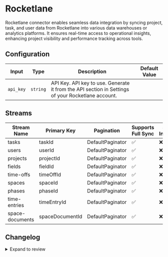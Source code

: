 # Rocketlane
Rocketlane connector  enables seamless data integration by syncing project, task, and user data from Rocketlane into various data warehouses or analytics platforms. It ensures real-time access to operational insights, enhancing project visibility and performance tracking across tools.

## Configuration

| Input | Type | Description | Default Value |
|-------|------|-------------|---------------|
| `api_key` | `string` | API Key. API key to use. Generate it from the API section in Settings of your Rocketlane account. |  |

## Streams
| Stream Name | Primary Key | Pagination | Supports Full Sync | Supports Incremental |
|-------------|-------------|------------|---------------------|----------------------|
| tasks | taskId | DefaultPaginator | ✅ |  ❌  |
| users | userId | DefaultPaginator | ✅ |  ❌  |
| projects | projectId | DefaultPaginator | ✅ |  ❌  |
| fields | fieldId | DefaultPaginator | ✅ |  ❌  |
| time-offs | timeOffId | DefaultPaginator | ✅ |  ❌  |
| spaces | spaceId | DefaultPaginator | ✅ |  ❌  |
| phases | phaseId | DefaultPaginator | ✅ |  ❌  |
| time-entries | timeEntryId | DefaultPaginator | ✅ |  ❌  |
| space-documents | spaceDocumentId | DefaultPaginator | ✅ |  ❌  |

## Changelog

<details>
  <summary>Expand to review</summary>

| Version          | Date              | Pull Request | Subject        |
|------------------|-------------------|--------------|----------------|
| 0.0.23 | 2025-06-14 | [61313](https://github.com/airbytehq/airbyte/pull/61313) | Update dependencies |
| 0.0.22 | 2025-05-24 | [60526](https://github.com/airbytehq/airbyte/pull/60526) | Update dependencies |
| 0.0.21 | 2025-05-11 | [60210](https://github.com/airbytehq/airbyte/pull/60210) | Update dependencies |
| 0.0.20 | 2025-05-04 | [59587](https://github.com/airbytehq/airbyte/pull/59587) | Update dependencies |
| 0.0.19 | 2025-04-27 | [59017](https://github.com/airbytehq/airbyte/pull/59017) | Update dependencies |
| 0.0.18 | 2025-04-19 | [58445](https://github.com/airbytehq/airbyte/pull/58445) | Update dependencies |
| 0.0.17 | 2025-04-12 | [58009](https://github.com/airbytehq/airbyte/pull/58009) | Update dependencies |
| 0.0.16 | 2025-04-05 | [57344](https://github.com/airbytehq/airbyte/pull/57344) | Update dependencies |
| 0.0.15 | 2025-03-29 | [56763](https://github.com/airbytehq/airbyte/pull/56763) | Update dependencies |
| 0.0.14 | 2025-03-22 | [56192](https://github.com/airbytehq/airbyte/pull/56192) | Update dependencies |
| 0.0.13 | 2025-03-08 | [55059](https://github.com/airbytehq/airbyte/pull/55059) | Update dependencies |
| 0.0.12 | 2025-02-23 | [54599](https://github.com/airbytehq/airbyte/pull/54599) | Update dependencies |
| 0.0.11 | 2025-02-15 | [53980](https://github.com/airbytehq/airbyte/pull/53980) | Update dependencies |
| 0.0.10 | 2025-02-08 | [53470](https://github.com/airbytehq/airbyte/pull/53470) | Update dependencies |
| 0.0.9 | 2025-02-01 | [52964](https://github.com/airbytehq/airbyte/pull/52964) | Update dependencies |
| 0.0.8 | 2025-01-25 | [52506](https://github.com/airbytehq/airbyte/pull/52506) | Update dependencies |
| 0.0.7 | 2025-01-18 | [51908](https://github.com/airbytehq/airbyte/pull/51908) | Update dependencies |
| 0.0.6 | 2025-01-11 | [51330](https://github.com/airbytehq/airbyte/pull/51330) | Update dependencies |
| 0.0.5 | 2024-12-28 | [50688](https://github.com/airbytehq/airbyte/pull/50688) | Update dependencies |
| 0.0.4 | 2024-12-21 | [50227](https://github.com/airbytehq/airbyte/pull/50227) | Update dependencies |
| 0.0.3 | 2024-12-14 | [49673](https://github.com/airbytehq/airbyte/pull/49673) | Update dependencies |
| 0.0.2 | 2024-12-12 | [49068](https://github.com/airbytehq/airbyte/pull/49068) | Update dependencies |
| 0.0.1 | 2024-11-08 | | Initial release by [@bishalbera](https://github.com/bishalbera) via Connector Builder |

</details>

